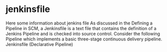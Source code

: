 # jenkinsfile
Here some information about jenkins file
As discussed in the Defining a Pipeline in SCM, a Jenkinsfile is a text file that contains the definition of a Jenkins Pipeline and is checked into source control. Consider the following Pipeline which implements a basic three-stage continuous delivery pipeline. Jenkinsfile (Declarative Pipeline)

